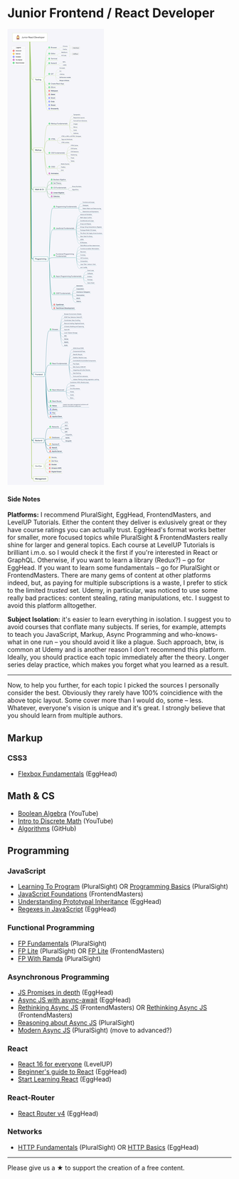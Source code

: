 # Junior Frontend / React Developer 

![Roadmap](./roadmap.png)

#### Side Notes

**Platforms:** I recommend PluralSight, EggHead, FrontendMasters, and LevelUP Tutorials. Either the content they deliver is exlusively great or they have course ratings you can actually trust. EggHead's format works better for smaller, more focused topics while PluralSight & FrontendMasters really shine for larger and general topics. Each course at LevelUP Tutorials is brilliant i.m.o. so I would check it the first if you're interested in React or GraphQL. Otherwise, if you want to learn a library (Redux?) – go for EggHead. If you want to learn some fundamentals – go for PluralSight or FrontendMasters. There are many gems of content at other platforms indeed, but, as paying for multiple subscriptions is a waste, I prefer to stick to the limited *trusted* set. Udemy, in particular, was noticed to use some really bad practices: content stealing, rating manipulations, etc. I suggest to avoid this platform alltogether.

**Subject Isolation:** it's easier to learn everything in isolation. I suggest you to avoid courses that conflate many subjects.
If series, for example, attempts to teach you JavaScript, Markup, Async Programming and who-knows-what in one run – you should avoid it like a plague. Such approach, btw, is common at Udemy and is another reason I don't recommend this platform. Ideally, you should practice each topic immediately after the theory. Longer series delay practice, which makes you forget what you learned as a result.

---

Now, to help you further, for each topic I picked the sources I personally consider the best. Obviously they rarely have 100% coincidience with the above topic layout. Some cover more than I would do, some – less. Whatever, everyone's vision is unique and it's great. I strongly believe that you should learn from multiple authors.

## Markup

### CSS3

* [Flexbox Fundamentals](https://egghead.io/courses/flexbox-fundamentals) (EggHead)

## Math & CS

* [Boolean Algebra](https://www.youtube.com/watch?v=gj8QmRQtVao) (YouTube)
* [Intro to Discrete Math](https://www.youtube.com/watch?v=tyDKR4FG3Yw&list=PLDDGPdw7e6Ag1EIznZ-m-qXu4XX3A0cIz) (YouTube)
* [Algorithms](https://github.com/trekhleb/javascript-algorithms) (GitHub)

## Programming

### JavaScript

* [Learning To Program](https://www.pluralsight.com/courses/learning-programming-javascript) (PluralSight) OR [Programming Basics](https://www.pluralsight.com/courses/javascript-programming-basics) (PluralSight)
* [JavaScript Foundations](https://frontendmasters.com/courses/javascript-foundations/) (FrontendMasters)
* [Understanding Prototypal Inheritance](https://egghead.io/courses/understanding-javascript-s-prototypal-inheritance) (EggHead)
* [Regexes in JavaScript](https://egghead.io/courses/regex-in-javascript) (EggHead)

### Functional Programming

* [FP Fundamentals](https://www.pluralsight.com/courses/javascript-functional-programming-fundamentals) (PluralSight)
* [FP Lite](https://www.pluralsight.com/courses/functional-lite-javascript) (PluralSight) OR [FP Lite](https://frontendmasters.com/courses/functional-javascript-v2/) (FrontendMasters)
* [FP With Ramda](https://www.pluralsight.com/courses/javascript-ramda-functional) (PluralSight)

### Asynchronous Programming

* [JS Promises in depth](https://egghead.io/courses/javascript-promises-in-depth) (EggHead)
* [Async JS with async-await](https://egghead.io/courses/asynchronous-javascript-with-async-await) (EggHead)
* [Rethinking Async JS](https://frontendmasters.com/courses/rethinking-async-js/) (FrontendMasters) OR [Rethinking Async JS](https://www.pluralsight.com/courses/rethinking-asynchronous-programming) (FrontendMasters)
* [Reasoning about Async JS](https://www.pluralsight.com/courses/asynchronous-javascript-reasoning) (PluralSight)
* [Modern Async JS](https://www.pluralsight.com/courses/javascript-asynchronous-modern) (PluralSight) (move to advanced?)

### React

* [React 16 for everyone](https://www.leveluptutorials.com/tutorials/react-16-for-everyone) (LevelUP)
* [Beginner's guide to React](https://egghead.io/courses/the-beginner-s-guide-to-react) (EggHead)
* [Start Learning React](https://egghead.io/courses/start-learning-react) (EggHead)

### React-Router

* [React Router v4](https://egghead.io/courses/add-routing-to-react-apps-using-react-router-v4) (EggHead)

### Networks

* [HTTP Fundamentals](https://www.pluralsight.com/courses/xhttp-fund) (PluralSight) OR [HTTP Basics](https://www.pluralsight.com/courses/xhttp-fund) (EggHead)

---

Please give us a ★ to support the creation of a free content.
